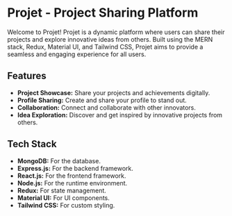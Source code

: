 # Projet - Project Sharing Platform

Welcome to Projet! Projet is a dynamic platform where users can share their projects and explore innovative ideas from others. Built using the MERN stack, Redux, Material UI, and Tailwind CSS, Projet aims to provide a seamless and engaging experience for all users.

## Features

- **Project Showcase:** Share your projects and achievements digitally.
- **Profile Sharing:** Create and share your profile to stand out.
- **Collaboration:** Connect and collaborate with other innovators.
- **Idea Exploration:** Discover and get inspired by innovative projects from others.

## Tech Stack

- **MongoDB:** For the database.
- **Express.js:** For the backend framework.
- **React.js:** For the frontend framework.
- **Node.js:** For the runtime environment.
- **Redux:** For state management.
- **Material UI:** For UI components.
- **Tailwind CSS:** For custom styling.
